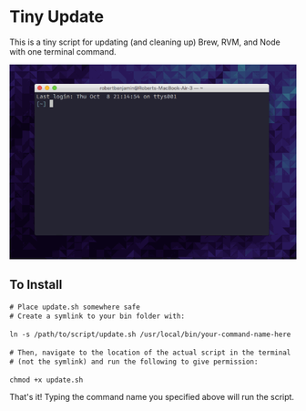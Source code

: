 # Tiny Update

This is a tiny script for updating (and cleaning up) Brew, RVM, and Node with one terminal command.

![Here it is in action!](update-example.gif)

## To Install

```Shell
# Place update.sh somewhere safe
# Create a symlink to your bin folder with:

ln -s /path/to/script/update.sh /usr/local/bin/your-command-name-here

# Then, navigate to the location of the actual script in the terminal 
# (not the symlink) and run the following to give permission:

chmod +x update.sh
```

That's it! Typing the command name you specified above will run the script.